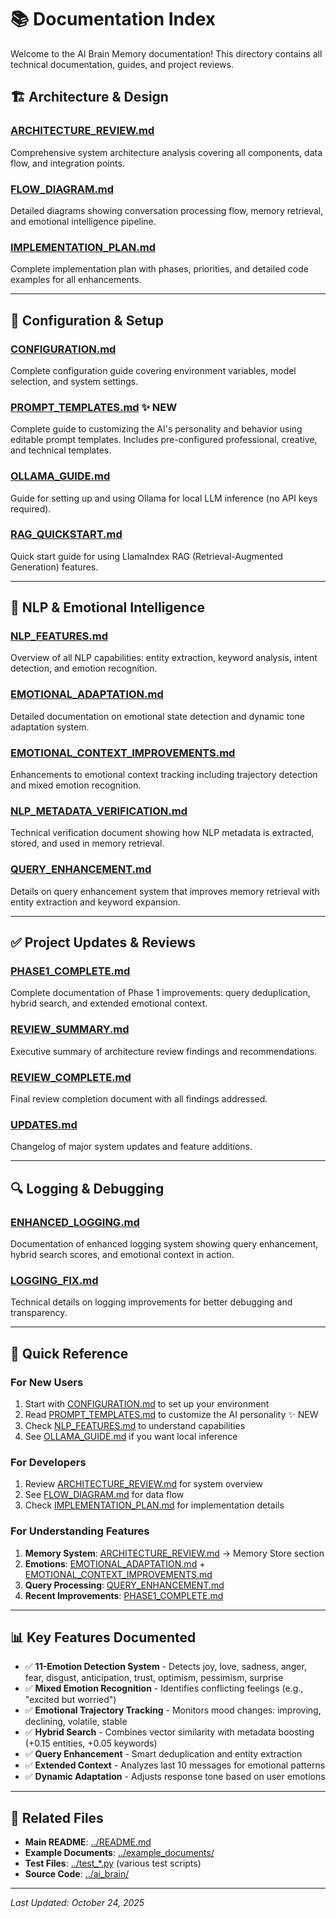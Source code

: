 # 📚 Documentation Index

Welcome to the AI Brain Memory documentation! This directory contains all technical documentation, guides, and project reviews.

## 🏗️ Architecture & Design

### [ARCHITECTURE_REVIEW.md](./ARCHITECTURE_REVIEW.md)
Comprehensive system architecture analysis covering all components, data flow, and integration points.

### [FLOW_DIAGRAM.md](./FLOW_DIAGRAM.md)
Detailed diagrams showing conversation processing flow, memory retrieval, and emotional intelligence pipeline.

### [IMPLEMENTATION_PLAN.md](./IMPLEMENTATION_PLAN.md)
Complete implementation plan with phases, priorities, and detailed code examples for all enhancements.

---

## 🔧 Configuration & Setup

### [CONFIGURATION.md](./CONFIGURATION.md)
Complete configuration guide covering environment variables, model selection, and system settings.

### [PROMPT_TEMPLATES.md](./PROMPT_TEMPLATES.md) ✨ NEW
Complete guide to customizing the AI's personality and behavior using editable prompt templates. Includes pre-configured professional, creative, and technical templates.

### [OLLAMA_GUIDE.md](./OLLAMA_GUIDE.md)
Guide for setting up and using Ollama for local LLM inference (no API keys required).

### [RAG_QUICKSTART.md](./RAG_QUICKSTART.md)
Quick start guide for using LlamaIndex RAG (Retrieval-Augmented Generation) features.

---

## 🧠 NLP & Emotional Intelligence

### [NLP_FEATURES.md](./NLP_FEATURES.md)
Overview of all NLP capabilities: entity extraction, keyword analysis, intent detection, and emotion recognition.

### [EMOTIONAL_ADAPTATION.md](./EMOTIONAL_ADAPTATION.md)
Detailed documentation on emotional state detection and dynamic tone adaptation system.

### [EMOTIONAL_CONTEXT_IMPROVEMENTS.md](./EMOTIONAL_CONTEXT_IMPROVEMENTS.md)
Enhancements to emotional context tracking including trajectory detection and mixed emotion recognition.

### [NLP_METADATA_VERIFICATION.md](./NLP_METADATA_VERIFICATION.md)
Technical verification document showing how NLP metadata is extracted, stored, and used in memory retrieval.

### [QUERY_ENHANCEMENT.md](./QUERY_ENHANCEMENT.md)
Details on query enhancement system that improves memory retrieval with entity extraction and keyword expansion.

---

## ✅ Project Updates & Reviews

### [PHASE1_COMPLETE.md](./PHASE1_COMPLETE.md)
Complete documentation of Phase 1 improvements: query deduplication, hybrid search, and extended emotional context.

### [REVIEW_SUMMARY.md](./REVIEW_SUMMARY.md)
Executive summary of architecture review findings and recommendations.

### [REVIEW_COMPLETE.md](./REVIEW_COMPLETE.md)
Final review completion document with all findings addressed.

### [UPDATES.md](./UPDATES.md)
Changelog of major system updates and feature additions.

---

## 🔍 Logging & Debugging

### [ENHANCED_LOGGING.md](./ENHANCED_LOGGING.md)
Documentation of enhanced logging system showing query enhancement, hybrid search scores, and emotional context in action.

### [LOGGING_FIX.md](./LOGGING_FIX.md)
Technical details on logging improvements for better debugging and transparency.

---

## 🎯 Quick Reference

### For New Users
1. Start with [CONFIGURATION.md](./CONFIGURATION.md) to set up your environment
2. Read [PROMPT_TEMPLATES.md](./PROMPT_TEMPLATES.md) to customize the AI personality ✨ NEW
3. Check [NLP_FEATURES.md](./NLP_FEATURES.md) to understand capabilities
4. See [OLLAMA_GUIDE.md](./OLLAMA_GUIDE.md) if you want local inference

### For Developers
1. Review [ARCHITECTURE_REVIEW.md](./ARCHITECTURE_REVIEW.md) for system overview
2. See [FLOW_DIAGRAM.md](./FLOW_DIAGRAM.md) for data flow
3. Check [IMPLEMENTATION_PLAN.md](./IMPLEMENTATION_PLAN.md) for implementation details

### For Understanding Features
1. **Memory System**: [ARCHITECTURE_REVIEW.md](./ARCHITECTURE_REVIEW.md) → Memory Store section
2. **Emotions**: [EMOTIONAL_ADAPTATION.md](./EMOTIONAL_ADAPTATION.md) + [EMOTIONAL_CONTEXT_IMPROVEMENTS.md](./EMOTIONAL_CONTEXT_IMPROVEMENTS.md)
3. **Query Processing**: [QUERY_ENHANCEMENT.md](./QUERY_ENHANCEMENT.md)
4. **Recent Improvements**: [PHASE1_COMPLETE.md](./PHASE1_COMPLETE.md)

---

## 📊 Key Features Documented

- ✅ **11-Emotion Detection System** - Detects joy, love, sadness, anger, fear, disgust, anticipation, trust, optimism, pessimism, surprise
- ✅ **Mixed Emotion Recognition** - Identifies conflicting feelings (e.g., "excited but worried")
- ✅ **Emotional Trajectory Tracking** - Monitors mood changes: improving, declining, volatile, stable
- ✅ **Hybrid Search** - Combines vector similarity with metadata boosting (+0.15 entities, +0.05 keywords)
- ✅ **Query Enhancement** - Smart deduplication and entity extraction
- ✅ **Extended Context** - Analyzes last 10 messages for emotional patterns
- ✅ **Dynamic Adaptation** - Adjusts response tone based on user emotions

---

## 🔗 Related Files

- **Main README**: [../README.md](../README.md)
- **Example Documents**: [../example_documents/](../example_documents/)
- **Test Files**: [../test_*.py](../) (various test scripts)
- **Source Code**: [../ai_brain/](../ai_brain/)

---

*Last Updated: October 24, 2025*
